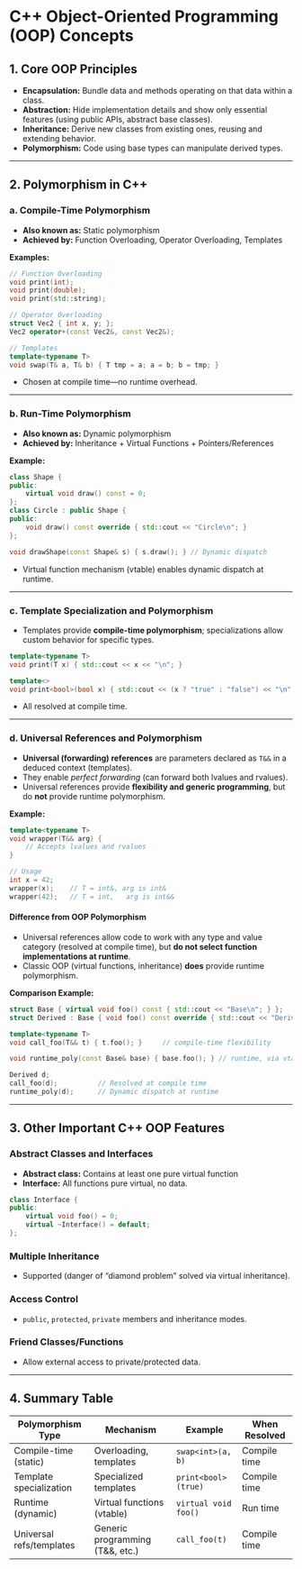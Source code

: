 # C++ Object-Oriented Programming (OOP) Concepts

## 1. Core OOP Principles

- **Encapsulation:** Bundle data and methods operating on that data within a class.
- **Abstraction:** Hide implementation details and show only essential features (using public APIs, abstract base classes).
- **Inheritance:** Derive new classes from existing ones, reusing and extending behavior.
- **Polymorphism:** Code using base types can manipulate derived types.

---

## 2. Polymorphism in C++

### a. Compile-Time Polymorphism

- **Also known as:** Static polymorphism
- **Achieved by:** Function Overloading, Operator Overloading, Templates

**Examples:**

```cpp
// Function Overloading
void print(int);
void print(double);
void print(std::string);

// Operator Overloading
struct Vec2 { int x, y; };
Vec2 operator+(const Vec2&, const Vec2&);

// Templates
template<typename T>
void swap(T& a, T& b) { T tmp = a; a = b; b = tmp; }
```
- Chosen at compile time—no runtime overhead.

---

### b. Run-Time Polymorphism

- **Also known as:** Dynamic polymorphism
- **Achieved by:** Inheritance + Virtual Functions + Pointers/References

**Example:**

```cpp
class Shape {
public:
    virtual void draw() const = 0;
};
class Circle : public Shape {
public:
    void draw() const override { std::cout << "Circle\n"; }
};

void drawShape(const Shape& s) { s.draw(); } // Dynamic dispatch
```
- Virtual function mechanism (vtable) enables dynamic dispatch at runtime.

---

### c. Template Specialization and Polymorphism

- Templates provide **compile-time polymorphism**; specializations allow custom behavior for specific types.

```cpp
template<typename T>
void print(T x) { std::cout << x << "\n"; }

template<>
void print<bool>(bool x) { std::cout << (x ? "true" : "false") << "\n"; }
```
- All resolved at compile time.

---

### d. Universal References and Polymorphism

- **Universal (forwarding) references** are parameters declared as `T&&` in a deduced context (templates).  
- They enable *perfect forwarding* (can forward both lvalues and rvalues).
- Universal references provide **flexibility and generic programming**, but do **not** provide runtime polymorphism.

**Example:**
```cpp
template<typename T>
void wrapper(T&& arg) {
    // Accepts lvalues and rvalues
}

// Usage
int x = 42;
wrapper(x);    // T = int&, arg is int&
wrapper(42);   // T = int,   arg is int&&
```

#### Difference from OOP Polymorphism

- Universal references allow code to work with any type and value category (resolved at compile time), but **do not select function implementations at runtime**.
- Classic OOP (virtual functions, inheritance) **does** provide runtime polymorphism.

**Comparison Example:**
```cpp
struct Base { virtual void foo() const { std::cout << "Base\n"; } };
struct Derived : Base { void foo() const override { std::cout << "Derived\n"; } };

template<typename T>
void call_foo(T&& t) { t.foo(); }     // compile-time flexibility

void runtime_poly(const Base& base) { base.foo(); } // runtime, via vtable

Derived d;
call_foo(d);          // Resolved at compile time
runtime_poly(d);      // Dynamic dispatch at runtime
```

---

## 3. Other Important C++ OOP Features

### Abstract Classes and Interfaces

- **Abstract class:** Contains at least one pure virtual function
- **Interface:** All functions pure virtual, no data.

```cpp
class Interface {
public:
    virtual void foo() = 0;
    virtual ~Interface() = default;
};
```

### Multiple Inheritance

- Supported (danger of “diamond problem” solved via virtual inheritance).

### Access Control

- `public`, `protected`, `private` members and inheritance modes.

### Friend Classes/Functions

- Allow external access to private/protected data.

---

## 4. Summary Table

| Polymorphism Type         | Mechanism                        | Example                     | When Resolved    |
|---------------------------|----------------------------------|-----------------------------|------------------|
| Compile-time (static)     | Overloading, templates           | `swap<int>(a, b)`           | Compile time     |
| Template specialization   | Specialized templates            | `print<bool>(true)`         | Compile time     |
| Runtime (dynamic)         | Virtual functions (vtable)       | `virtual void foo()`        | Run time         |
| Universal refs/templates  | Generic programming (T&&, etc.)  | `call_foo(t)`               | Compile time     |
